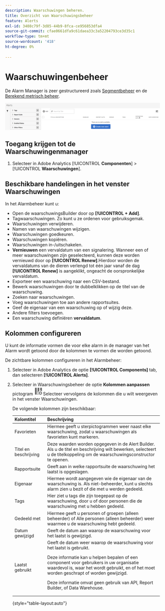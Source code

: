 ```yaml
---
description: Waarschuwingen beheren.
title: Overzicht van Waarschuwingsbeheer
feature: Alerts
exl-id: 3408c79f-3d85-44b9-8fca-ce956853dfa4
source-git-commit: cfae0661dfa9c61daea33c3a52204793ce3d35c1
workflow-type: tm+mt
source-wordcount: '418'
ht-degree: 0%

---
```


# Waarschuwingenbeheer

De Alarm Manager is zeer gestructureerd zoals [Segmentbeheer](https://experienceleague.adobe.com/docs/analytics/components/segmentation/segmentation-workflow/seg-manage.html) en de [Berekend metrisch beheer](https://experienceleague.adobe.com/docs/analytics/components/calculated-metrics/calcmetric-workflow/cm-manager.html).

![](assets/alert-manager.png)

## Toegang krijgen tot de Waarschuwingenmanager

1. Selecteer in Adobe Analytics [!UICONTROL **Componenten**] > [!UICONTROL **Waarschuwingen**].

## Beschikbare handelingen in het venster Waarschuwingen

In het Alarmbeheer kunt u:

* Open de waarschuwingsBuilder door op **[!UICONTROL + Add]**.
* Tagwaarschuwingen. Zo kunt u ze ordenen voor gebruiksgemak.
* Waarschuwingen verwijderen.
* Namen van waarschuwingen wijzigen.
* Waarschuwingen goedkeuren.
* Waarschuwingen kopiëren.
* Waarschuwingen in-/uitschakelen.
* **Vernieuwen** een vervaldatum van een signalering. Wanneer een of meer waarschuwingen zijn geselecteerd, kunnen deze worden vernieuwd door op **[!UICONTROL Renew]**.Hierdoor worden de vervaldatums van de dieren verlengd tot één jaar vanaf de dag **[!UICONTROL Renew]** is aangeklikt, ongeacht de oorspronkelijke vervaldatum.
* Exporteer een waarschuwing naar een CSV-bestand.
* Bewerk waarschuwingen door te dubbelklikken op de titel van de waarschuwing.
* Zoeken naar waarschuwingen.
* Voeg waarschuwingen toe aan andere rapportsuites.
* Geef de eigenaar van een waarschuwing op of wijzig deze.
* Andere filters toevoegen.
* Een waarschuwing definiëren **vervaldatum**.

## Kolommen configureren

U kunt de informatie vormen die voor elke alarm in de manager van het Alarm wordt getoond door de kolommen te vormen die worden getoond.

De zichtbare kolommen configureren in het Alarmbeheer:

1. Selecteer in Adobe Analytics de optie **[!UICONTROL Components]** tab, dan selecteren **[!UICONTROL Alerts]**.

1. Selecteer in Waarschuwingsbeheer de optie **Kolommen aanpassen** pictogram ![Het pictogram Kolommen aanpassen](assets/customize-columns-icon.png)Selecteer vervolgens de kolommen die u wilt weergeven in het venster Waarschuwingen.

   De volgende kolommen zijn beschikbaar:

   | Kolomtitel | Beschrijving |
   |---|---|
   | Favorieten | Hiermee geeft u sterpictogrammen weer naast elke waarschuwing, zodat u waarschuwingen als favorieten kunt markeren. <!-- For more information, see [Mark calculated metrics as favorites](/help/components/c-calcmetrics/c-workflow/cm-workflow/cm-favorite.md). --> |
   | Titel en beschrijving | Deze waarden worden opgegeven in de Alert Builder. Als u de titel en beschrijving wilt bewerken, selecteert u de titelkoppeling om de waarschuwingsconstructor te openen. |
   | Rapportsuite | Geeft aan in welke rapportsuite de waarschuwing het laatst is opgeslagen. |
   | Eigenaar | Hiermee wordt aangegeven wie de eigenaar van de waarschuwing is. Als niet-beheerder, kunt u slechts alarm zien u bezit of die met u werden gedeeld. |
   | Tags | Hier ziet u tags die zijn toegepast op de waarschuwing, door u of door personen die de waarschuwing met u hebben gedeeld. |
   | Gedeeld met | Hiermee geeft u personen of groepen (alleen beheerder) of Alle personen (alleen beheerder) weer waarmee u de waarschuwing hebt gedeeld. |
   | Datum gewijzigd | Geeft de datum aan waarop de waarschuwing voor het laatst is gewijzigd. |
   | Laatst gebruikt | Geeft de datum weer waarop de waarschuwing voor het laatst is gebruikt. <p>Deze informatie kan u helpen bepalen of een component voor gebruikers in uw organisatie waardevol is, waar het wordt gebruikt, en of het moet worden geschrapt of worden gewijzigd.</p><p>Deze informatie omvat geen gebruik van API, Report Builder, of Data Warehouse.</p> |

   {style="table-layout:auto"}
